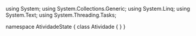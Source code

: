 ﻿using System;
using System.Collections.Generic;
using System.Linq;
using System.Text;
using System.Threading.Tasks;

namespace AtividadeState
{
    class Atividade
    {
    }
}
